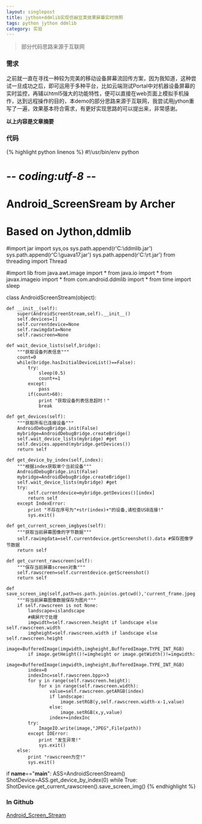 ```yaml
---
layout: singlepost
title: jython+ddmlib实现仿豌豆荚效果屏幕实时快照
tags: python jython ddmlib
category: 实验
---
```


> 部分代码思路来源于互联网

### 需求

之前就一直在寻找一种较为完美的移动设备屏幕流回传方案，因为我知道，这种尝试一旦成功之后，即可运用于多种平台，比如云端测试Portal中对机器设备屏幕的实时监控，再辅以html5强大的功能特性，便可以直接在web页面上模拟手机操作，达到远程操作的目的，本demo的部分思路来源于互联网，我尝试用jython重写了一遍，效果基本符合需求，有更好实现思路的可以提出来，非常感谢。

__以上内容是文章摘要__

### 代码

{% highlight python linenos %}
#!/usr/bin/env python
# -*- coding:utf-8 -*-
# Android_ScreenSream by Archer
# Based on Jython,ddmlib

#import jar
import sys,os
sys.path.append(r'C:\\ddmlib.jar')
sys.path.append(r'C:\\guava17.jar')
sys.path.append(r'C:\\rt.jar')
from threading import Thread

#import lib
from java.awt.image import *
from java.io import *
from javax.imageio import *
from com.android.ddmlib import *
from time import sleep

class AndroidScreenStream(object):

    def __init__(self):
        super(AndroidScreenStream,self).__init__()
        self.devices=[]
        self.currentdevice=None
        self.rawimgdata=None
        self.rawscreen=None

    def wait_device_lists(self,bridge):
        """获取设备列表信息"""
        count=0
        while(bridge.hasInitialDeviceList()==False):
            try:
                sleep(0.5)
                count+=1
            except:
                pass
            if(count>60):
                print "获取设备列表信息超时！"
                break

    def get_devices(self):
        """获取所有已连接设备"""
        AndroidDebugBridge.init(False)
        mybridge=AndroidDebugBridge.createBridge()
        self.wait_device_lists(mybridge) #get
        self.devices.append(mybridge.getDevices())
        return self

    def get_device_by_index(self,index):
        """根据index获取单个当前设备"""
        AndroidDebugBridge.init(False)
        mybridge=AndroidDebugBridge.createBridge()
        self.wait_device_lists(mybridge) #get
        try:
            self.currentdevice=mybridge.getDevices()[index]
            return self
        except IndexError:
            print "不存在序号为"+str(index)+"的设备,请检查USB连接!"
            sys.exit()

    def get_current_screen_imgbyes(self):
        """获取当前屏幕图像的字节数据"""
        self.rawimgdata=self.currentdevice.getScreenshot().data #保存图像字节数据
        return self

    def get_current_rawscreen(self):
        """保存当前屏幕screen对象"""
        self.rawscreen=self.currentdevice.getScreenshot()
        return self

    def save_screen_img(self,path=os.path.join(os.getcwd(),'current_frame.jpeg'),islandscape=False):
        """将当前屏幕图像数据保存为图片"""
        if self.rawscreen is not None:
            landscape=islandscape
            #横屏尺寸处理
            imgwidth=self.rawscreen.height if landscape else self.rawscreen.width
            imgheight=self.rawscreen.width if landscape else self.rawscreen.height
            image=BufferedImage(imgwidth,imgheight,BufferedImage.TYPE_INT_RGB)
            if image.getHeight()!=imgheight or image.getWidth()!=imgwidth:
                image=BufferedImage(imgwidth,imgheight,BufferedImage.TYPE_INT_RGB)
            index=0
            indexInc=self.rawscreen.bpp>>3
            for y in range(self.rawscreen.height):
                for x in range(self.rawscreen.width):
                    value=self.rawscreen.getARGB(index)
                    if landscape:
                        image.setRGB(y,self.rawscreen.width-x-1,value)
                    else:
                        image.setRGB(x,y,value)
                    index+=indexInc
            try:
                ImageIO.write(image,"JPEG",File(path))
            except IOError:
                print "发生异常!"
                sys.exit()
        else:
            print "rawscreen为空!"
            sys.exit()

if __name__=="__main__":
    ASS=AndroidScreenStream()
    ShotDevice=ASS.get_device_by_index(0)
    while True:
        ShotDevice.get_current_rawscreen().save_screen_img()
{% endhighlight %}

### In Github

[Android_Screen_Stream](https://github.com/qddegtya/Android_Screen_Stream "Android_Screen_Stream")

  [1]: /img/bVc3Tu